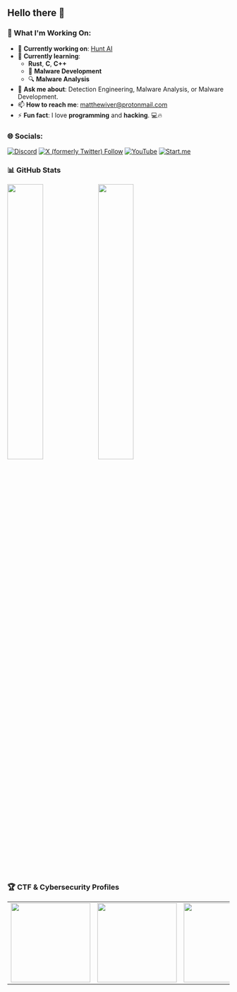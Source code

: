 ## Hello there 👋

### 🚀 What I'm Working On:
- 🔭 **Currently working on**: [Hunt AI](https://github.com/Infinit3i/hunt-ai)
- 🌱 **Currently learning**:
  -  **Rust**, **C**, **C++**
  - 🦠 **Malware Development**
  - 🔍 **Malware Analysis**
- 💬 **Ask me about**: Detection Engineering, Malware Analysis, or Malware Development.
- 📫 **How to reach me**: [matthewiver@protonmail.com](mailto:matthewiver@protonmail.com)
- ⚡ **Fun fact**: I love **programming** and **hacking**. 💻🔥


### 🌐 Socials:
[![Discord](https://img.shields.io/badge/Discord-%237289DA.svg?logo=discord&logoColor=white)](https://discord.gg/rzSTrk39yE) 
[![X (formerly Twitter) Follow](https://img.shields.io/twitter/follow/infinit3i)](https://x.com/infinit3i)
[![YouTube](https://img.shields.io/badge/YouTube-%23FF0000.svg?logo=YouTube&logoColor=white)](https://www.youtube.com/@infinit3i) 
[![Start.me](https://img.shields.io/badge/Start.Me-Profile-blue?style=for-the-badge&logo=internet-explorer)](https://start.me/p/qbzw4e/cyber-security)


### 📊 **GitHub Stats**

<img src="https://github-readme-stats.vercel.app/api?username=infinit3i&theme=dracula&show_icons=true" width="40%" />
<img src="https://github-readme-stats.vercel.app/api/top-langs/?username=infinit3i&hide_progress=true&theme=dracula" width="40%" />


### 🏆 CTF & Cybersecurity Profiles


<table>
  <tr>
    <td align="center">
      <a href="https://app.hackthebox.com/profile/95473">
        <img src="https://www.hackthebox.com/badge/image/95473" width="180"/>
      </a>
    </td>
    <td align="center">
      <a href="https://tryhackme.com/p/Macr0Dino">
        <img src="https://tryhackme-badges.s3.amazonaws.com/Macr0Dino.png" width="180"/>
      </a>
    </td>
    <td align="center">
      <a href="https://ctftime.org/user/54104">
        <img src="https://img.shields.io/badge/CTFtime-Profile-blue?style=for-the-badge&logo=ctftime" width="180"/>
      </a>
    </td>
  </tr>
</table>

